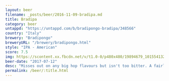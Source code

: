 ```yaml
---
layout: beer
filename: _posts/beer/2016-11-09-bradipa.md
title: Bradipa
category: beer
untappd: "https://untappd.com/b/bradipongo-bradipa/348566"
country: "Italy"
brewery: "Bradipongo"
breweryURL: "/brewery/bradipongo.html"
style: "IPA - American"
score: 7.5
img: https://scontent.xx.fbcdn.net/v/t1.0-0/p480x480/19894679_10155413267848745_8799702756735805692_n.jpg?oh=8751eae72c0db8d47d7432b41632c5d7&oe=5AE0E7F1
beer-date: "2017-07-12"
desc: "Misses out on any big hop flavours but isn't too bitter. A fairly relaxed IPA"
permalink: /beer/:title.html
---
```

